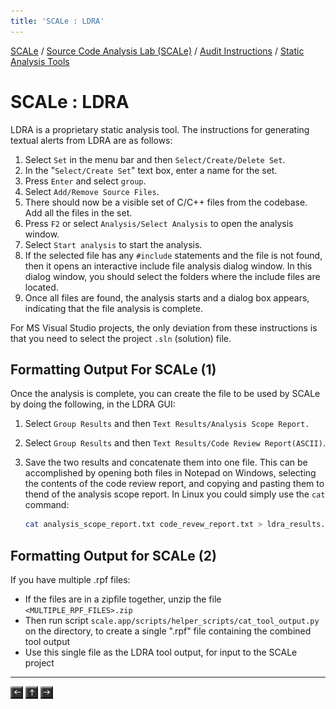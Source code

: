 ```yaml
---
title: 'SCALe : LDRA'
---
```

[SCALe](index.md) / [Source Code Analysis Lab (SCALe)](Welcome.md) / [Audit Instructions](Audit-Instructions.md) / [Static Analysis Tools](Static-Analysis-Tools.md)
<!-- <legal> -->
<!-- SCALe version r.6.2.2.2.A -->
<!--  -->
<!-- Copyright 2020 Carnegie Mellon University. -->
<!--  -->
<!-- NO WARRANTY. THIS CARNEGIE MELLON UNIVERSITY AND SOFTWARE ENGINEERING -->
<!-- INSTITUTE MATERIAL IS FURNISHED ON AN "AS-IS" BASIS. CARNEGIE MELLON -->
<!-- UNIVERSITY MAKES NO WARRANTIES OF ANY KIND, EITHER EXPRESSED OR -->
<!-- IMPLIED, AS TO ANY MATTER INCLUDING, BUT NOT LIMITED TO, WARRANTY OF -->
<!-- FITNESS FOR PURPOSE OR MERCHANTABILITY, EXCLUSIVITY, OR RESULTS -->
<!-- OBTAINED FROM USE OF THE MATERIAL. CARNEGIE MELLON UNIVERSITY DOES NOT -->
<!-- MAKE ANY WARRANTY OF ANY KIND WITH RESPECT TO FREEDOM FROM PATENT, -->
<!-- TRADEMARK, OR COPYRIGHT INFRINGEMENT. -->
<!--  -->
<!-- Released under a MIT (SEI)-style license, please see COPYRIGHT file or -->
<!-- contact permission@sei.cmu.edu for full terms. -->
<!--  -->
<!-- [DISTRIBUTION STATEMENT A] This material has been approved for public -->
<!-- release and unlimited distribution.  Please see Copyright notice for -->
<!-- non-US Government use and distribution. -->
<!--  -->
<!-- DM19-1274 -->
<!-- </legal> -->

SCALe : LDRA
=============

LDRA is a proprietary static analysis tool. The instructions for
generating textual alerts from LDRA are as follows:

1.  Select `Set` in the menu bar and then `Select/Create/Delete Set`.
2.  In the "`Select/Create Set`" text box, enter a name for the set.
3.  Press `Enter` and select `group`.
4.  Select `Add/Remove Source Files`.
5.  There should now be a visible set of C/C++ files from the codebase.
    Add all the files in the set.
6.  Press `F2` or select `Analysis/Select Analysis` to open the analysis
    window.
7.  Select `Start analysis` to start the analysis.
8.  If the selected file has any `#include` statements and the file is
    not found, then it opens an interactive include file analysis dialog
    window. In this dialog window, you should select the folders where
    the include files are located.
9.  Once all files are found, the analysis starts and a dialog box
    appears, indicating that the file analysis is complete.

For MS Visual Studio projects, the only deviation from these
instructions is that you need to select the project `.sln` (solution)
file.

Formatting Output For SCALe (1)
-------------------------------

Once the analysis is complete, you can create the file to be used by
SCALe by doing the following, in the LDRA GUI:

1.  Select `Group Results` and then
    `Text Results/Analysis Scope Report.`
2.  Select `Group Results` and then
    `Text Results/Code Review Report(ASCII)`.
3.  Save the two results and concatenate them into one file. This can be
    accomplished by opening both files in Notepad on Windows, selecting
    the contents of the code review report, and copying and pasting them
    to thend of the analysis scope report.  In Linux you could simply
    use the `cat` command:

    ```sh
    cat analysis_scope_report.txt code_revew_report.txt > ldra_results.txt
    ```

Formatting Output for SCALe (2)
-------------------------------

If you have multiple .rpf files:

* If the files are in a zipfile together, unzip the file `<MULTIPLE_RPF_FILES>.zip`
* Then run script `scale.app/scripts/helper_scripts/cat_tool_output.py` on the directory, to create a single ".rpf" file containing the combined tool output
* Use this single file as the LDRA tool output, for input to the SCALe project

------------------------------------------------------------------------

[![](attachments/arrow_left.png)](PC-Lint-FlexeLint.md)
[![](attachments/arrow_up.png)](Static-Analysis-Tools.md)
[![](attachments/arrow_right.png)](Parasoft.md)
